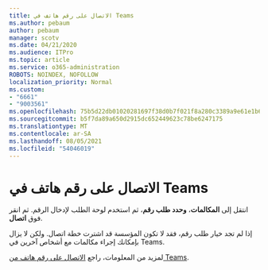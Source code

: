 ```yaml
---
title: الاتصال على رقم هاتف في Teams
ms.author: pebaum
author: pebaum
manager: scotv
ms.date: 04/21/2020
ms.audience: ITPro
ms.topic: article
ms.service: o365-administration
ROBOTS: NOINDEX, NOFOLLOW
localization_priority: Normal
ms.custom:
- "6661"
- "9003561"
ms.openlocfilehash: 75b5d22db01020281697f38d0b7f021f8a280c3389a9e61e1b69d9b002cb8d6e
ms.sourcegitcommit: b5f7da89a650d2915dc652449623c78be6247175
ms.translationtype: MT
ms.contentlocale: ar-SA
ms.lasthandoff: 08/05/2021
ms.locfileid: "54046019"
---
```

# <a name="call-a-phone-number-in-teams"></a>الاتصال على رقم هاتف في Teams

انتقل إلى  **المكالمات**،  **وحدد طلب رقم**، ثم استخدم لوحة الطلب لإدخال الرقم. ثم انقر فوق  **اتصال**.

إذا لم تجد خيار طلب رقم، فقد لا تكون المؤسسة قد اشترت خطة اتصال. ولكن لا يزال بإمكانك إجراء مكالمات مع أشخاص آخرين في Teams.  

لمزيد من المعلومات، راجع [الاتصال على رقم هاتف من Teams](https://support.microsoft.com/office/20d24ace-2851-4c29-8441-30dd2a5cf078).
